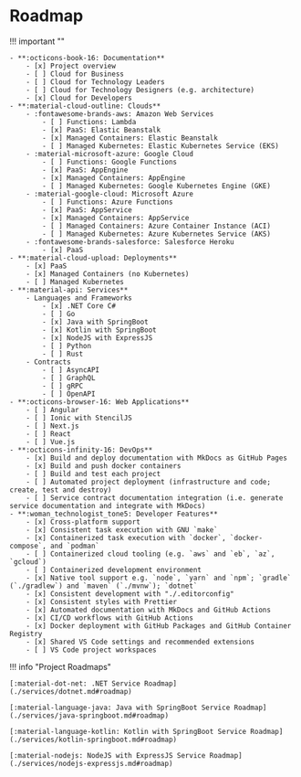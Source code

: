 # Roadmap

!!! important ""

    - **:octicons-book-16: Documentation**
        - [x] Project overview
        - [ ] Cloud for Business
        - [ ] Cloud for Technology Leaders
        - [ ] Cloud for Technology Designers (e.g. architecture)
        - [x] Cloud for Developers
    - **:material-cloud-outline: Clouds**
        - :fontawesome-brands-aws: Amazon Web Services
            - [ ] Functions: Lambda
            - [x] PaaS: Elastic Beanstalk
            - [x] Managed Containers: Elastic Beanstalk
            - [ ] Managed Kubernetes: Elastic Kubernetes Service (EKS)
        - :material-microsoft-azure: Google Cloud
            - [ ] Functions: Google Functions
            - [x] PaaS: AppEngine
            - [x] Managed Containers: AppEngine
            - [ ] Managed Kubernetes: Google Kubernetes Engine (GKE)
        - :material-google-cloud: Microsoft Azure
            - [ ] Functions: Azure Functions
            - [x] PaaS: AppService
            - [x] Managed Containers: AppService
            - [ ] Managed Containers: Azure Container Instance (ACI)
            - [ ] Managed Kubernetes: Azure Kubernetes Service (AKS)
        - :fontawesome-brands-salesforce: Salesforce Heroku
            - [x] PaaS
    - **:material-cloud-upload: Deployments**
        - [x] PaaS
        - [x] Managed Containers (no Kubernetes)
        - [ ] Managed Kubernetes
    - **:material-api: Services**
        - Languages and Frameworks
            - [x] .NET Core C#
            - [ ] Go
            - [x] Java with SpringBoot
            - [x] Kotlin with SpringBoot
            - [x] NodeJS with ExpressJS
            - [ ] Python
            - [ ] Rust
        - Contracts
            - [ ] AsyncAPI
            - [ ] GraphQL
            - [ ] gRPC
            - [ ] OpenAPI
    - **:octicons-browser-16: Web Applications**
        - [ ] Angular
        - [ ] Ionic with StencilJS
        - [ ] Next.js
        - [ ] React
        - [ ] Vue.js
    - **:octicons-infinity-16: DevOps**
        - [x] Build and deploy documentation with MkDocs as GitHub Pages
        - [x] Build and push docker containers
        - [ ] Build and test each project
        - [ ] Automated project deployment (infrastructure and code; create, test and destroy)
        - [ ] Service contract documentation integration (i.e. generate service documentation and integrate with MkDocs)
    - **:woman_technologist_tone5: Developer Features**
        - [x] Cross-platform support
        - [x] Consistent task execution with GNU `make`
        - [x] Containerized task execution with `docker`, `docker-compose`, and `podman`
        - [ ] Containerized cloud tooling (e.g. `aws` and `eb`, `az`, `gcloud`)
        - [ ] Containerized development environment
        - [x] Native tool support e.g. `node`, `yarn` and `npm`; `gradle` (`./gradlew`) and `maven` (`./mvnw`); `dotnet`
        - [x] Consistent development with "./.editorconfig"
        - [x] Consistent styles with Prettier
        - [x] Automated documentation with MkDocs and GitHub Actions
        - [x] CI/CD workflows with GitHub Actions
        - [x] Docker deployment with GitHub Packages and GitHub Container Registry
        - [x] Shared VS Code settings and recommended extensions
        - [ ] VS Code project workspaces

!!! info "Project Roadmaps"

    [:material-dot-net: .NET Service Roadmap](./services/dotnet.md#roadmap)

    [:material-language-java: Java with SpringBoot Service Roadmap](./services/java-springboot.md#roadmap)

    [:material-language-kotlin: Kotlin with SpringBoot Service Roadmap](./services/kotlin-springboot.md#roadmap)

    [:material-nodejs: NodeJS with ExpressJS Service Roadmap](./services/nodejs-expressjs.md#roadmap)
